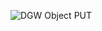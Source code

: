 ![DGW Object PUT](http://www.plantuml.com/plantuml/proxy?cache=yes&src=https://gist.githubusercontent.com/zalsader/31ba5df0c7a8af4225e147466ece7a17/raw/90e2e9d2bd2b97004f55b69dc5bfac8f2a3caa74/DGW_Object_PUT.plantuml)
